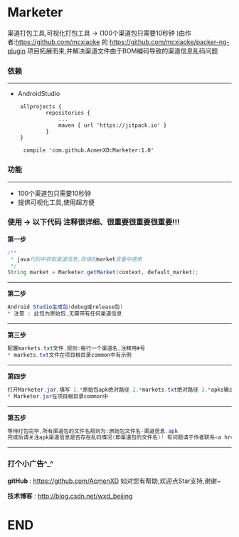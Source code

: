 # Marketer
渠道打包工具,可视化打包工具 -> (100个渠道包只需要10秒钟 )由作者:https://github.com/mcxiaoke 的 https://github.com/mcxiaoke/packer-ng-plugin 项目拓展而来,并解决渠道文件由于BOM编码导致的渠道信息乱码问题

### 依赖
---
- AndroidStudio
```
	allprojects {
			repositories {
				...
				maven { url 'https://jitpack.io' }
		    }
	}
```
```
	 compile 'com.github.AcmenXD:Marketer:1.0'
```
### 功能
---
- 100个渠道包只需要10秒钟
- 提供可视化工具,使用超方便
### 使用 -> 以下代码 注释很详细、很重要很重要很重要!!!
**第一步**
```java
/**
 * java代码中获取渠道信息,存储到market变量中使用
 */
String market = Marketer.getMarket(context, default_market);
```
---
**第二步**
```java
Android Studio生成包(debug或release包)
* 注意 : 此包为原始包,无需带有任何渠道信息
```
---
**第三步**
```java
配置markets.txt文件,规则:每行一个渠道名,注释用#号
* markets.txt文件在项目根目录common中有示例
```
---
**第四步**
```java
打开Marketer.jar,填写 1.*原始包apk绝对路径 2.*markets.txt绝对路径 3.*apks输出目录绝对路径
* Marketer.jar在项目根目录common中
```
---
**第五步**
```java
等待打包完毕,所有渠道包的文件名规则为:原始包文件名-渠道信息.apk
完成后请关注apk渠道信息是否存在乱码情况(即渠道包的文件名)! 有问题请于作者联系<a href="AcmenXD@163.com" target="_email"> ^_^!
```
---
### 打个小广告^_^
**gitHub** : https://github.com/AcmenXD   如对您有帮助,欢迎点Star支持,谢谢~

**技术博客** : http://blog.csdn.net/wxd_beijing
# END